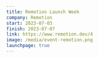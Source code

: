 ```yaml
---
title: Remotion Launch Week
company: Remotion
start: 2023-07-03
finish: 2023-07-07
link: https://www.remotion.dev/4
image: /media/event-remotion.png
launchpage: true
---
```


